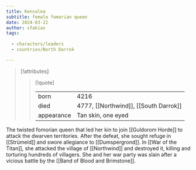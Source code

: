 ```yaml
---
title: Kensalea
subtitle: female fomorian queen
date: 2024-03-22
author: sfakias
tags:
  
  - characters/leaders
  - countries/North Darrok

---
```

> [!attributes]
> 
> > [!quote]
> >
> > | | |
> > | --- | --- |
> > | born | 4216 |
> > | died | 4777, [[Northwind]], [[South Darrok]] |
> > | appearance | Tan skin, one eyed |

The twisted fomorian queen that led her kin to join [[Guldorom Horde]] to attack the dwarven territories. After the defeat, she sought refuge in [[Strümeld]] and swore allegiance to [[Dumspergrond]]. In [[War of the Titan]], she attacked the village of [[Northwind]] and destroyed it, killing and torturing hundreds of villagers. She and her war party was slain after a vicious battle by the [[Band of Blood and Brimstone]].